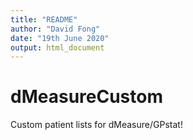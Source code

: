 ```yaml
---
title: "README"
author: "David Fong"
date: "19th June 2020"
output: html_document
---
```



# dMeasureCustom

Custom patient lists for dMeasure/GPstat!

